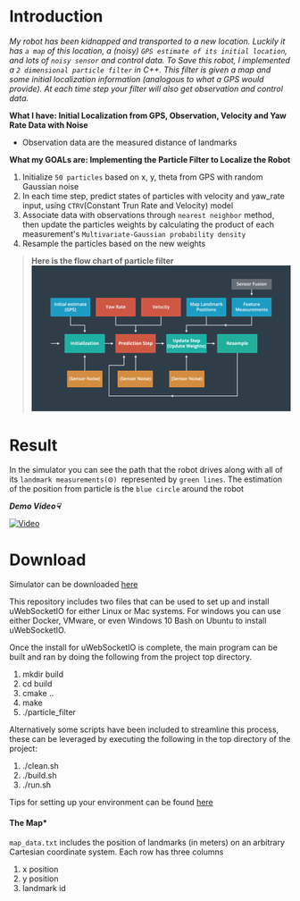 # Introduction
_My robot has been kidnapped and transported to a new location. Luckily it has `a map` of this location, a (noisy) `GPS estimate of its initial location`, and lots of `noisy sensor` and control data.
To Save this robot, I implemented a `2 dimensional particle filter` in C++. This filter is given a map and some initial localization information (analogous to what a GPS would provide). At each time step your filter will also get observation and control data._

__What I have: Initial Localization from GPS, Observation, Velocity and Yaw Rate Data with Noise__ 
* Observation data are the measured distance of landmarks

__What my GOALs are: Implementing the Particle Filter to Localize the Robot__
1. Initialize `50 particles` based on x, y, theta from GPS with random Gaussian noise
2. In each time step, predict states of particles with velocity and yaw_rate input, using `CTRV`(Constant Trun Rate and Velocity) model
3. Associate data with observations through `nearest neighbor` method, then update the particles weights by calculating the product of each measurement's `Multivariate-Gaussian probability density`
4. Resample the particles based on the new weights

>**Here is the flow chart of particle filter**
![Particle Filter Flow Chart](https://github.com/WenHsu1203/Kidnapped-Vehicle-Project/blob/master/Photo/Particle%20Filter.png?raw=true)

# Result
In the simulator you can see the path that the robot drives along with all of its `landmark measurements(⨷) `represented by `green lines`. The estimation of the position from particle is the `blue circle` around the robot

__*Demo Video☟*__

[![Video](http://img.youtube.com/vi/0rbb8DnsY6g/0.jpg)](http://www.youtube.com/watch?v=0rbb8DnsY6g "Particle Filter")

# Download
Simulator can be downloaded [here](https://github.com/udacity/self-driving-car-sim/releases)

This repository includes two files that can be used to set up and install uWebSocketIO for either Linux or Mac systems. For windows you can use either Docker, VMware, or even Windows 10 Bash on Ubuntu to install uWebSocketIO.

Once the install for uWebSocketIO is complete, the main program can be built and ran by doing the following from the project top directory.

1. mkdir build
2. cd build
3. cmake ..
4. make
5. ./particle_filter

Alternatively some scripts have been included to streamline this process, these can be leveraged by executing the following in the top directory of the project:

1. ./clean.sh
2. ./build.sh
3. ./run.sh

Tips for setting up your environment can be found [here](https://classroom.udacity.com/nanodegrees/nd013/parts/40f38239-66b6-46ec-ae68-03afd8a601c8/modules/0949fca6-b379-42af-a919-ee50aa304e6a/lessons/f758c44c-5e40-4e01-93b5-1a82aa4e044f/concepts/23d376c7-0195-4276-bdf0-e02f1f3c665d)


#### The Map*
`map_data.txt` includes the position of landmarks (in meters) on an arbitrary Cartesian coordinate system. Each row has three columns
1. x position
2. y position
3. landmark id




